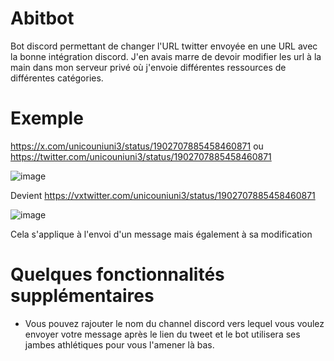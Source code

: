 # Abitbot

Bot discord permettant de changer l'URL twitter envoyée en une URL avec la bonne intégration discord. J'en avais marre de devoir modifier les url à la main dans mon serveur privé où j'envoie différentes ressources de différentes catégories.

# Exemple
https://x.com/unicouniuni3/status/1902707885458460871 ou https://twitter.com/unicouniuni3/status/1902707885458460871 

![image](https://github.com/user-attachments/assets/2062acb0-a927-4a45-b660-3dbd73dd6288)

Devient https://vxtwitter.com/unicouniuni3/status/1902707885458460871

![image](https://github.com/user-attachments/assets/af836466-37a3-4063-ae53-34d5768a815a)


Cela s'applique à l'envoi d'un message mais également à sa modification

# Quelques fonctionnalités supplémentaires
- Vous pouvez rajouter le nom du channel discord vers lequel vous voulez envoyer votre message après le lien du tweet et le bot utilisera ses jambes athlétiques pour vous l'amener là bas.

